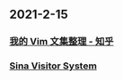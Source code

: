 
## 2021-2-15

### [我的 Vim 文集整理 - 知乎](https://zhuanlan.zhihu.com/p/347281664)

### [Sina Visitor System](https://weibo.com/1659957501/K1WxhfPqD?type=comment)